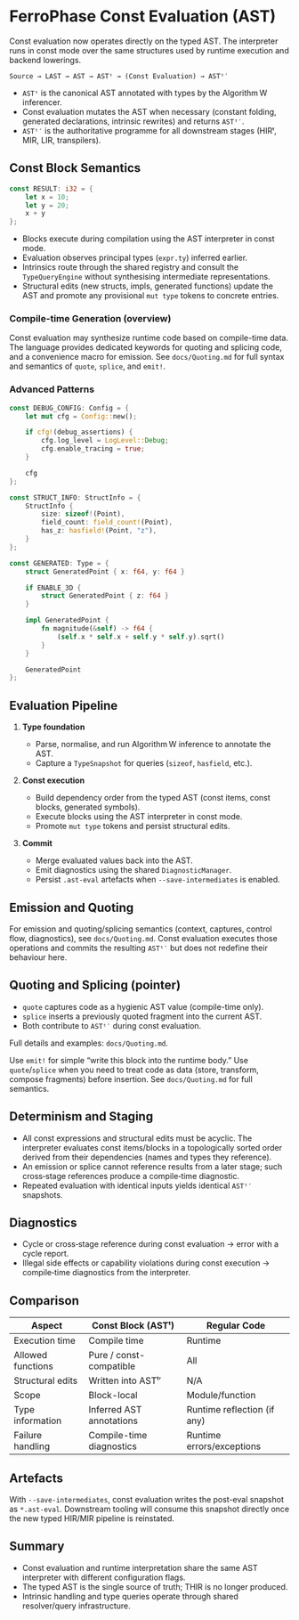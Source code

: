 # FerroPhase Const Evaluation (AST)

Const evaluation now operates directly on the typed AST. The interpreter runs in
const mode over the same structures used by runtime execution and backend
lowerings.

```
Source → LAST → AST → ASTᵗ → (Const Evaluation) → ASTᵗ′
```

- `ASTᵗ` is the canonical AST annotated with types by the Algorithm W inferencer.
- Const evaluation mutates the AST when necessary (constant folding, generated
  declarations, intrinsic rewrites) and returns `ASTᵗ′`.
- `ASTᵗ′` is the authoritative programme for all downstream stages (HIRᵗ, MIR,
  LIR, transpilers).

## Const Block Semantics

```rust
const RESULT: i32 = {
    let x = 10;
    let y = 20;
    x + y
};
```

- Blocks execute during compilation using the AST interpreter in const mode.
- Evaluation observes principal types (`expr.ty`) inferred earlier.
- Intrinsics route through the shared registry and consult the
  `TypeQueryEngine` without synthesising intermediate representations.
- Structural edits (new structs, impls, generated functions) update the AST and
  promote any provisional `mut type` tokens to concrete entries.

### Compile-time Generation (overview)

Const evaluation may synthesize runtime code based on compile-time data. The
language provides dedicated keywords for quoting and splicing code, and a
convenience macro for emission. See `docs/Quoting.md` for full syntax and
semantics of `quote`, `splice`, and `emit!`.

### Advanced Patterns

```rust
const DEBUG_CONFIG: Config = {
    let mut cfg = Config::new();

    if cfg!(debug_assertions) {
        cfg.log_level = LogLevel::Debug;
        cfg.enable_tracing = true;
    }

    cfg
};
```

```rust
const STRUCT_INFO: StructInfo = {
    StructInfo {
        size: sizeof!(Point),
        field_count: field_count!(Point),
        has_z: hasfield!(Point, "z"),
    }
};
```

```rust
const GENERATED: Type = {
    struct GeneratedPoint { x: f64, y: f64 }

    if ENABLE_3D {
        struct GeneratedPoint { z: f64 }
    }

    impl GeneratedPoint {
        fn magnitude(&self) -> f64 {
            (self.x * self.x + self.y * self.y).sqrt()
        }
    }

    GeneratedPoint
};
```

## Evaluation Pipeline

1. **Type foundation**
   - Parse, normalise, and run Algorithm W inference to annotate the AST.
   - Capture a `TypeSnapshot` for queries (`sizeof`, `hasfield`, etc.).

2. **Const execution**
   - Build dependency order from the typed AST (const items, const blocks,
     generated symbols).
   - Execute blocks using the AST interpreter in const mode.
   - Promote `mut type` tokens and persist structural edits.

3. **Commit**
   - Merge evaluated values back into the AST.
   - Emit diagnostics using the shared `DiagnosticManager`.
   - Persist `.ast-eval` artefacts when `--save-intermediates` is enabled.

## Emission and Quoting

For emission and quoting/splicing semantics (context, captures, control flow,
diagnostics), see `docs/Quoting.md`. Const evaluation executes those operations
and commits the resulting `ASTᵗ′` but does not redefine their behaviour here.

## Quoting and Splicing (pointer)

- `quote` captures code as a hygienic AST value (compile-time only).
- `splice` inserts a previously quoted fragment into the current AST.
- Both contribute to `ASTᵗ′` during const evaluation.

Full details and examples: `docs/Quoting.md`.

Use `emit!` for simple “write this block into the runtime body.” Use
`quote`/`splice` when you need to treat code as data (store, transform, compose
fragments) before insertion. See `docs/Quoting.md` for full semantics.

## Determinism and Staging

- All const expressions and structural edits must be acyclic. The interpreter
  evaluates const items/blocks in a topologically sorted order derived from
  their dependencies (names and types they reference).
- An emission or splice cannot reference results from a later stage; such
  cross‑stage references produce a compile‑time diagnostic.
- Repeated evaluation with identical inputs yields identical `ASTᵗ′` snapshots.

## Diagnostics

- Cycle or cross‑stage reference during const evaluation → error with a cycle
  report.
- Illegal side effects or capability violations during const execution →
  compile‑time diagnostics from the interpreter.

## Comparison

| Aspect             | Const Block (ASTᵗ)               | Regular Code                  |
|--------------------|----------------------------------|-------------------------------|
| Execution time     | Compile time                     | Runtime                       |
| Allowed functions  | Pure / const-compatible          | All                           |
| Structural edits   | Written into ASTᵗ′               | N/A                           |
| Scope              | Block-local                      | Module/function               |
| Type information   | Inferred AST annotations          | Runtime reflection (if any)   |
| Failure handling   | Compile-time diagnostics         | Runtime errors/exceptions     |

## Artefacts

With `--save-intermediates`, const evaluation writes the post-eval snapshot as
`*.ast-eval`. Downstream tooling will consume this snapshot directly once the
new typed HIR/MIR pipeline is reinstated.

## Summary

- Const evaluation and runtime interpretation share the same AST interpreter with
  different configuration flags.
- The typed AST is the single source of truth; THIR is no longer produced.
- Intrinsic handling and type queries operate through shared resolver/query
  infrastructure.
